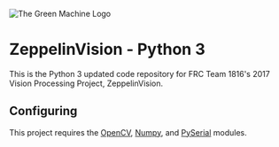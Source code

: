 ![The Green Machine Logo](http://edinarobotics.com/sites/all/themes/greenmachine/assets/images/Logo.gif)

# ZeppelinVision - Python 3
This is the Python 3 updated code repository for FRC Team 1816's 2017 Vision Processing Project, ZeppelinVision.

## Configuring
This project requires the [OpenCV](http://opencv.org/), [Numpy](http://www.numpy.org/), and [PySerial](https://github.com/pyserial/pyserial) modules.
